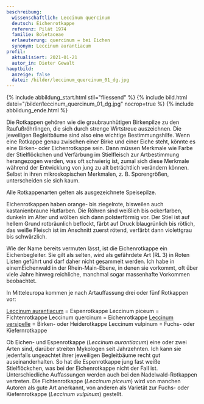```yaml
---
beschreibung:
  wissenschaftlich: Leccinum quercinum
  deutsch: Eichenrotkappe
  referenz: Pilát 1974
  familie: Boletaceae
  erlaeuterung: quercinum = bei Eichen
  synonym: Leccinum aurantiacum
profil:
  aktualisiert: 2021-01-21
  autor_in: Dieter Gewalt
hauptbild:
  anzeige: false
  datei: /bilder/leccinum_quercinum_01_dg.jpg
---
```

{% include abbildung_start.html stil="fliessend" %}
{% include bild.html datei="/bilder/leccinum_quercinum_01_dg.jpg" nocrop=true %}
{% include abbildung_ende.html %}

Die Rotkappen gehören wie die graubraunhütigen Birkenpilze zu den Raufußröhrlingen, die sich durch strenge Wirtstreue auszeichnen. Die jeweiligen Begleitbäume sind also eine wichtige Bestimmungshilfe. Wenn eine Rotkappe genau zwischen einer Birke und einer Eiche steht, könnte es eine Birken- oder Eichenrotkappe sein. Dann müssen Merkmale wie Farbe der Stielflöckchen und Verfärbung im Stielfleisch zur Artbestimmung herangezogen werden, was oft schwierig ist, zumal sich diese Merkmale während der Entwicklung von jung zu alt beträchtlich verändern können. Selbst in ihren mikroskopischen Merkmalen, z. B. Sporengrößen, unterscheiden sie sich kaum. 

Alle Rotkappenarten gelten als ausgezeichnete Speisepilze.

Eichenrotkappen haben orange- bis ziegelrote, bisweilen auch kastanienbraune Hutfarben. Die Röhren sind weißlich bis ockerfarben, dunkeln im Alter und wölben sich dann polsterförmig vor. Der Stiel ist auf hellem Grund rotbräunlich beflockt, färbt auf Druck blaugrünlich bis rötlich, das weiße Fleisch ist im Anschnitt zuerst rötend, verfärbt dann violettgrau bis schwärzlich.

Wie der Name bereits vermuten lässt, ist die Eichenrotkappe ein Eichenbegleiter. Sie gilt als selten, wird als gefährdete Art (RL 3) in Roten Listen geführt und darf daher nicht gesammelt werden. Ich habe in einemEichenwald in der Rhein-Main-Ebene, in denen sie vorkommt, oft über viele Jahre hinweg reichliche, manchmal sogar massenhafte Vorkommen beobachtet.

In Mitteleuropa kommen je nach Artauffassung drei oder fünf Rotkappen vor:

[Leccinum aurantiacum](/pilze/leccinum-aurantiacum-espenrotkappe) = Espenrotkappe
Leccinum piceum = Fichtenrotkappe
Leccinum quercinum = Eichenrotkappe
[Leccinum versipelle](/pilze/leccinum-versipelle-birkenrotkappe-heiderotkappe) = Birken- oder Heiderotkappe
Leccinum vulpinum = Fuchs- oder Kiefernrotkappe

Ob Eichen- und Espenrotkappe (*Leccinum aurantiacum*) eine oder zwei Arten sind, darüber streiten Mykologen seit Jahrzehnten. Ich kann sie jedenfalls ungeachtet ihrer jeweiligen Begleitbäume recht gut auseinanderhalten. So hat die Espenrotkappe jung fast weiße Stielflöckchen, was bei der Eichenrotkappe nicht der Fall ist. Unterschiedliche Auffassungen werden auch bei den Nadelwald-Rotkappen vertreten. Die Fichtenrotkappe (*Leccinum piceum*) wird von manchen Autoren als gute Art anerkannt, von anderen als Varietät zur Fuchs- oder Kiefernrotkappe (*Leccinum vulpinum*) gestellt.